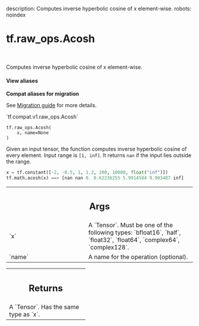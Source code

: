 description: Computes inverse hyperbolic cosine of x element-wise.
robots: noindex

# tf.raw_ops.Acosh

<!-- Insert buttons and diff -->

<table class="tfo-notebook-buttons tfo-api nocontent" align="left">

</table>



Computes inverse hyperbolic cosine of x element-wise.


<section class="expandable">
  <h4 class="showalways">View aliases</h4>
  <p>
<b>Compat aliases for migration</b>
<p>See
<a href="https://www.tensorflow.org/guide/migrate">Migration guide</a> for
more details.</p>
<p>`tf.compat.v1.raw_ops.Acosh`</p>
</p>
</section>

<pre class="devsite-click-to-copy prettyprint lang-py tfo-signature-link">
<code>tf.raw_ops.Acosh(
    x, name=None
)
</code></pre>



<!-- Placeholder for "Used in" -->

Given an input tensor, the function computes inverse hyperbolic cosine of every element.
Input range is `[1, inf]`. It returns `nan` if the input lies outside the range.

```python
x = tf.constant([-2, -0.5, 1, 1.2, 200, 10000, float("inf")])
tf.math.acosh(x) ==> [nan nan 0. 0.62236255 5.9914584 9.903487 inf]
```

<!-- Tabular view -->
 <table class="responsive fixed orange">
<colgroup><col width="214px"><col></colgroup>
<tr><th colspan="2"><h2 class="add-link">Args</h2></th></tr>

<tr>
<td>
`x`<a id="x"></a>
</td>
<td>
A `Tensor`. Must be one of the following types: `bfloat16`, `half`, `float32`, `float64`, `complex64`, `complex128`.
</td>
</tr><tr>
<td>
`name`<a id="name"></a>
</td>
<td>
A name for the operation (optional).
</td>
</tr>
</table>



<!-- Tabular view -->
 <table class="responsive fixed orange">
<colgroup><col width="214px"><col></colgroup>
<tr><th colspan="2"><h2 class="add-link">Returns</h2></th></tr>
<tr class="alt">
<td colspan="2">
A `Tensor`. Has the same type as `x`.
</td>
</tr>

</table>

